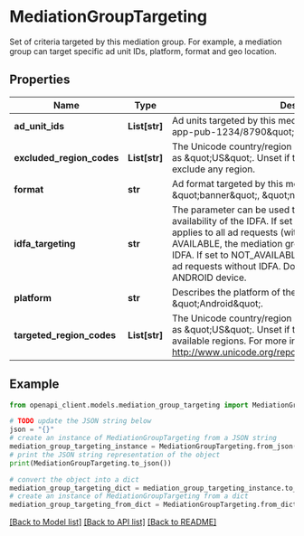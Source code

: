 # MediationGroupTargeting

Set of criteria targeted by this mediation group. For example, a mediation group can target specific ad unit IDs, platform, format and geo location.

## Properties

Name | Type | Description | Notes
------------ | ------------- | ------------- | -------------
**ad_unit_ids** | **List[str]** | Ad units targeted by this mediation group. Example: \&quot;ca-app-pub-1234/8790\&quot;. | [optional] 
**excluded_region_codes** | **List[str]** | The Unicode country/region code (CLDR) of a location, such as \&quot;US\&quot;. Unset if this mediation group does not exclude any region. | [optional] 
**format** | **str** | Ad format targeted by this mediation group. Examples: \&quot;banner\&quot;, \&quot;native\&quot;. | [optional] 
**idfa_targeting** | **str** | The parameter can be used to target ad requests based on the availability of the IDFA. If set to ALL, the mediation group applies to all ad requests (with or without IDFA). If set to AVAILABLE, the mediation group applies to ad requests with IDFA. If set to NOT_AVAILABLE, the mediation group applies to ad requests without IDFA. Doesn&#39;t need to be specified for an ANDROID device. | [optional] 
**platform** | **str** | Describes the platform of the app. Examples: \&quot;IOS\&quot;, \&quot;Android\&quot;. | [optional] 
**targeted_region_codes** | **List[str]** | The Unicode country/region code (CLDR) of a location, such as \&quot;US\&quot;. Unset if this mediation group targets all available regions. For more information, see http://www.unicode.org/reports/tr35/#unicode_region_subtag. | [optional] 

## Example

```python
from openapi_client.models.mediation_group_targeting import MediationGroupTargeting

# TODO update the JSON string below
json = "{}"
# create an instance of MediationGroupTargeting from a JSON string
mediation_group_targeting_instance = MediationGroupTargeting.from_json(json)
# print the JSON string representation of the object
print(MediationGroupTargeting.to_json())

# convert the object into a dict
mediation_group_targeting_dict = mediation_group_targeting_instance.to_dict()
# create an instance of MediationGroupTargeting from a dict
mediation_group_targeting_from_dict = MediationGroupTargeting.from_dict(mediation_group_targeting_dict)
```
[[Back to Model list]](../README.md#documentation-for-models) [[Back to API list]](../README.md#documentation-for-api-endpoints) [[Back to README]](../README.md)


